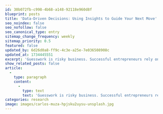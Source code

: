 ```yaml
---
id: 30b072fb-c998-4b68-a148-92118e960d8f
blueprint: posts
title: 'Data-Driven Decisions: Using Insights to Guide Your Next Move'
seo_noindex: false
seo_nofollow: false
seo_canonical_type: entry
sitemap_change_frequency: weekly
sitemap_priority: 0.5
featured: false
updated_by: 6d26d0a8-ff9c-4c3e-a25e-7e036508908c
updated_at: 1734445551
excerpt: 'Guesswork is risky business. Successful entrepreneurs rely on data—sales figures, customer interviews, competitor analysis—to inform their strategies.'
show_related_posts: false
article:
  -
    type: paragraph
    content:
      -
        type: text
        text: 'Guesswork is risky business. Successful entrepreneurs rely on data—sales figures, customer interviews, competitor analysis—to inform their strategies. Market research helps identify trends, test assumptions, and refine messaging. Collect qualitative and quantitative data from a range of sources, then distill it into actionable insights. Over time, this rigorous approach leads to informed decisions, minimized risks, and more confident leadership.'
categories: research
image: images/carlos-muza-hpjsku2uysu-unsplash.jpg
---
```

